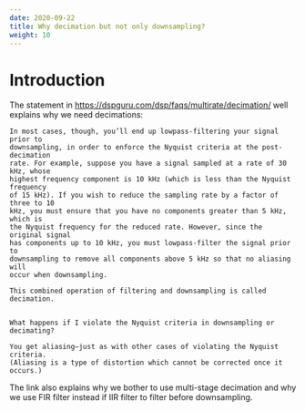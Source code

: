 ```yaml
---
date: 2020-09-22
title: Why decimation but not only downsampling?
weight: 10
---
```


# Introduction

The statement in https://dspguru.com/dsp/faqs/multirate/decimation/ well
explains why we need decimations:

```
In most cases, though, you’ll end up lowpass-filtering your signal prior to
downsampling, in order to enforce the Nyquist criteria at the post-decimation
rate. For example, suppose you have a signal sampled at a rate of 30 kHz, whose
highest frequency component is 10 kHz (which is less than the Nyquist frequency
of 15 kHz). If you wish to reduce the sampling rate by a factor of three to 10
kHz, you must ensure that you have no components greater than 5 kHz, which is
the Nyquist frequency for the reduced rate. However, since the original signal
has components up to 10 kHz, you must lowpass-filter the signal prior to
downsampling to remove all components above 5 kHz so that no aliasing will
occur when downsampling.

This combined operation of filtering and downsampling is called decimation.


What happens if I violate the Nyquist criteria in downsampling or decimating?

You get aliasing–just as with other cases of violating the Nyquist criteria.
(Aliasing is a type of distortion which cannot be corrected once it occurs.)
```

The link also explains why we bother to use multi-stage decimation and why we
use FIR filter instead if IIR filter to filter before downsampling.
